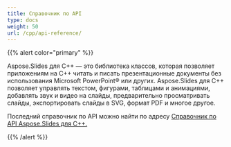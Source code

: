 ```yaml
---
title: Справочник по API
type: docs
weight: 50
url: /cpp/api-reference/
---
```


{{% alert color="primary" %}} 

Aspose.Slides для C++ — это библиотека классов, которая позволяет приложениям на C++ читать и писать 
презентационные документы без использования Microsoft PowerPoint® или других. Aspose.Slides для C++ позволяет 
управлять текстом, фигурами, таблицами и анимациями, добавлять звук и видео на слайды, предварительно просматривать 
слайды, экспортировать слайды в SVG, формат PDF и многое другое.

Последний справочник по API можно найти по адресу 
[Справочник по API Aspose.Slides для C++.](https://reference.aspose.com/slides/cpp/)

{{% /alert %}}